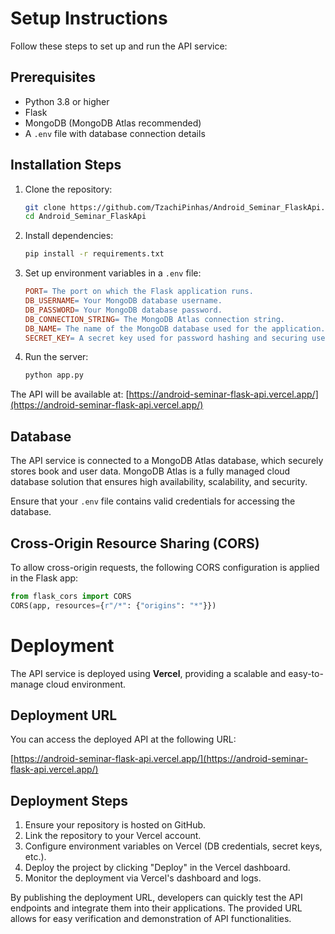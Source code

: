 # Setup Instructions

Follow these steps to set up and run the API service:

## Prerequisites

- Python 3.8 or higher
- Flask
- MongoDB (MongoDB Atlas recommended)
- A `.env` file with database connection details

## Installation Steps

1. Clone the repository:

   ```bash
   git clone https://github.com/TzachiPinhas/Android_Seminar_FlaskApi.git
   cd Android_Seminar_FlaskApi
   ```

2. Install dependencies:

   ```bash
   pip install -r requirements.txt
   ```

3. Set up environment variables in a `.env` file:

   ```makefile
   PORT= The port on which the Flask application runs.
   DB_USERNAME= Your MongoDB database username.
   DB_PASSWORD= Your MongoDB database password.
   DB_CONNECTION_STRING= The MongoDB Atlas connection string.
   DB_NAME= The name of the MongoDB database used for the application.
   SECRET_KEY= A secret key used for password hashing and securing user authentication.
   ```

4. Run the server:

   ```bash
   python app.py
   ```

The API will be available at: [https://android-seminar-flask-api.vercel.app/](https://android-seminar-flask-api.vercel.app/)

## Database

The API service is connected to a MongoDB Atlas database, which securely stores book and user data. MongoDB Atlas is a fully managed cloud database solution that ensures high availability, scalability, and security.

Ensure that your `.env` file contains valid credentials for accessing the database.

## Cross-Origin Resource Sharing (CORS)

To allow cross-origin requests, the following CORS configuration is applied in the Flask app:

```python
from flask_cors import CORS
CORS(app, resources={r"/*": {"origins": "*"}})
```
# Deployment

The API service is deployed using **Vercel**, providing a scalable and easy-to-manage cloud environment.

## Deployment URL

You can access the deployed API at the following URL:

[https://android-seminar-flask-api.vercel.app/](https://android-seminar-flask-api.vercel.app/)

## Deployment Steps

1. Ensure your repository is hosted on GitHub.
2. Link the repository to your Vercel account.
3. Configure environment variables on Vercel (DB credentials, secret keys, etc.).
4. Deploy the project by clicking "Deploy" in the Vercel dashboard.
5. Monitor the deployment via Vercel's dashboard and logs.

By publishing the deployment URL, developers can quickly test the API endpoints and integrate them into their applications. The provided URL allows for easy verification and demonstration of API functionalities.





